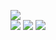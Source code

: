 
![](https://img.shields.io/badge/version-v0.1.0-gold)  
![](https://img.shields.io/badge/python-v3.10.1-blue)
![](https://img.shields.io/badge/Flask-v2.1.3-pink)
![](https://img.shields.io/badge/Docker-v20.10.17-orange)
